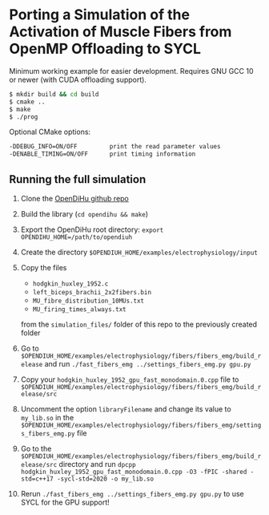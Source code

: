 # Porting a Simulation of the Activation of Muscle Fibers from OpenMP Offloading to SYCL

Minimum working example for easier development. Requires GNU GCC 10 or newer (with CUDA offloading support).

```bash
$ mkdir build && cd build
$ cmake ..
$ make
$ ./prog
```

Optional CMake options:

```bash
-DDEBUG_INFO=ON/OFF         print the read parameter values
-DENABLE_TIMING=ON/OFF      print timing information 
```

## Running the full simulation

1. Clone the [OpenDiHu github repo](https://github.com/maierbn/opendihu)
2. Build the library (`cd opendihu && make`)
3. Export the OpenDiHu root directory: `export OPENDIHU_HOME=/path/to/opendiuh`
4. Create the directory `$OPENDIUH_HOME/examples/electrophysiology/input`
5. Copy the files
    * `hodgkin_huxley_1952.c`
    * `left_biceps_brachii_2x2fibers.bin`
    * `MU_fibre_distribution_10MUs.txt`
    * `MU_firing_times_always.txt`

   from the `simulation_files/` folder of this repo to the previously created folder
6. Go to `$OPENDIUH_HOME/examples/electrophysiology/fibers/fibers_emg/build_release` and
   run `./fast_fibers_emg ../settings_fibers_emg.py gpu.py`
7. Copy your `hodgkin_huxley_1952_gpu_fast_monodomain.0.cpp` file
   to `$OPENDIUH_HOME/examples/electrophysiology/fibers/fibers_emg/build_release/src`
8. Uncomment the option `libraryFilename` and change its value to `my_lib.so` in
   the `$OPENDIUH_HOME/examples/electrophysiology/fibers/fibers_emg/settings_fibers_emg.py` file
9. Go to the `$OPENDIUH_HOME/examples/electrophysiology/fibers/fibers_emg/build_release/src` directory and
   run `dpcpp hodgkin_huxley_1952_gpu_fast_monodomain.0.cpp -O3 -fPIC -shared -std=c++17 -sycl-std=2020 -o my_lib.so`
10. Rerun `./fast_fibers_emg ../settings_fibers_emg.py gpu.py` to use SYCL for the GPU support!